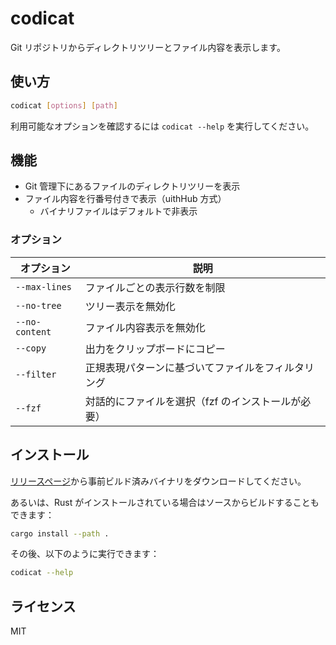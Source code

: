 # codicat

Git リポジトリからディレクトリツリーとファイル内容を表示します。

## 使い方

```sh
codicat [options] [path]
```

利用可能なオプションを確認するには `codicat --help` を実行してください。

## 機能

- Git 管理下にあるファイルのディレクトリツリーを表示
- ファイル内容を行番号付きで表示（uithHub 方式）
  - バイナリファイルはデフォルトで非表示

### オプション

| オプション     | 説明                                               |
| -------------- | -------------------------------------------------- |
| `--max-lines`  | ファイルごとの表示行数を制限                       |
| `--no-tree`    | ツリー表示を無効化                                 |
| `--no-content` | ファイル内容表示を無効化                           |
| `--copy`       | 出力をクリップボードにコピー                       |
| `--filter`     | 正規表現パターンに基づいてファイルをフィルタリング |
| `--fzf`        | 対話的にファイルを選択（fzf のインストールが必要） |

## インストール

[リリースページ](https://github.com/inakam/codicat/releases)から事前ビルド済みバイナリをダウンロードしてください。

あるいは、Rust がインストールされている場合はソースからビルドすることもできます：

```sh
cargo install --path .
```

その後、以下のように実行できます：

```sh
codicat --help
```

## ライセンス

MIT
